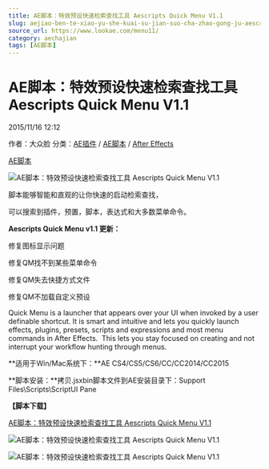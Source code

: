 ```yaml
---
title: AE脚本：特效预设快速检索查找工具 Aescripts Quick Menu V1.1
slug: aejiao-ben-te-xiao-yu-she-kuai-su-jian-suo-cha-zhao-gong-ju-aescripts-quick-menu-v1-1
source_url: https://www.lookae.com/menu11/
category: aechajian
tags: [AE脚本]
---
```

# AE脚本：特效预设快速检索查找工具 Aescripts Quick Menu V1.1

2015/11/16 12:12

作者：大众脸
分类：[AE插件](https://www.lookae.com/after-effects/aechajian/) / [AE脚本](https://www.lookae.com/after-effects/aescripts/) / [After Effects](https://www.lookae.com/after-effects/)

[AE脚本](https://www.lookae.com/tag/ae%e8%84%9a%e6%9c%ac/)

![AE脚本：特效预设快速检索查找工具 Aescripts Quick Menu V1.1](https://www.lookae.com/wp-content/uploads/2015/09/Quick-Menu1.jpg "AE脚本：特效预设快速检索查找工具 Aescripts Quick Menu V1.1-LookAE.com")

脚本能够智能和直观的让你快速的启动检索查找，

可以搜索到插件，预置，脚本，表达式和大多数菜单命令。

**Aescripts Quick Menu v1.1 更新：**

修复图标显示问题

修复QM找不到某些菜单命令

修复QM失去快捷方式文件

修复QM不加载自定义预设

Quick Menu is a launcher that appears over your UI when invoked by a user definable shortcut. It is smart and intuitive and lets you quickly launch effects, plugins, presets, scripts and expressions and most menu commands in After Effects.  This lets you stay focused on creating and not interrupt your workflow hunting through menus.

**适用于Win/Mac系统下：**AE CS4/CS5/CS6/CC/CC2014/CC2015

**脚本安装：**拷贝.jsxbin脚本文件到AE安装目录下：Support Files\Scripts\ScriptUI Pane

**【脚本下载】**

[AE脚本：特效预设快速检索查找工具 Aescripts Quick Menu V1.1](https://lookae.400gb.com/file/132069107)

![AE脚本：特效预设快速检索查找工具 Aescripts Quick Menu V1.1](http://aescripts.com/media/catalog/product/q/u/quickmenuinaction_1.gif "AE脚本：特效预设快速检索查找工具 Aescripts Quick Menu V1.1-LookAE.com")

![AE脚本：特效预设快速检索查找工具 Aescripts Quick Menu V1.1](http://aescripts.com/media/catalog/product/q/u/quickmenucommands.gif "AE脚本：特效预设快速检索查找工具 Aescripts Quick Menu V1.1-LookAE.com")
